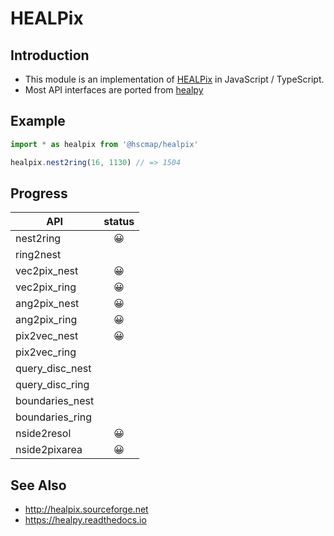# HEALPix

## Introduction
* This module is an implementation of [HEALPix](http://healpix.sourceforge.net) in JavaScript / TypeScript.
* Most API interfaces are ported from [healpy](https://healpy.readthedocs.io/en/latest/)


## Example
```typescript
import * as healpix from '@hscmap/healpix'

healpix.nest2ring(16, 1130) // => 1504
```


## Progress
|API                |status|
|-------------------|:------------------------------------:|
|nest2ring          |😀|
|ring2nest          ||
|vec2pix_nest       |😀|
|vec2pix_ring       |😀|
|ang2pix_nest       |😀|
|ang2pix_ring       |😀|
|pix2vec_nest       |😀|
|pix2vec_ring       ||
|query_disc_nest    ||
|query_disc_ring    ||
|boundaries_nest    ||
|boundaries_ring    ||
|nside2resol        |😀|
|nside2pixarea      |😀|

## See Also
* http://healpix.sourceforge.net
* https://healpy.readthedocs.io